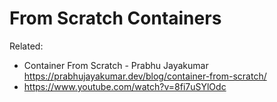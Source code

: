 # From Scratch Containers

Related:

* Container From Scratch - Prabhu Jayakumar  
  <https://prabhujayakumar.dev/blog/container-from-scratch/>
* <https://www.youtube.com/watch?v=8fi7uSYlOdc>

